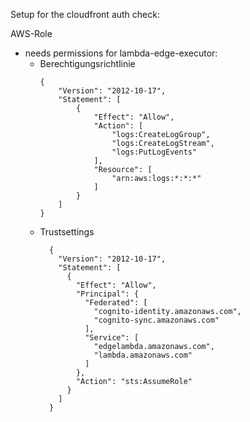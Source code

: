 Setup for the cloudfront auth check:

AWS-Role
* needs permissions for lambda-edge-executor:
  * Berechtigungsrichtlinie
    ```
    {
        "Version": "2012-10-17",
        "Statement": [
            {
                "Effect": "Allow",
                "Action": [
                    "logs:CreateLogGroup",
                    "logs:CreateLogStream",
                    "logs:PutLogEvents"
                ],
                "Resource": [
                    "arn:aws:logs:*:*:*"
                ]
            }
        ]
    }
    ```
  * Trustsettings
    ```
      {
        "Version": "2012-10-17",
        "Statement": [
          {
            "Effect": "Allow",
            "Principal": {
              "Federated": [
                "cognito-identity.amazonaws.com",
                "cognito-sync.amazonaws.com"
              ],
              "Service": [
                "edgelambda.amazonaws.com",
                "lambda.amazonaws.com"
              ]
            },
            "Action": "sts:AssumeRole"
          }
        ]
      }
    ```

  